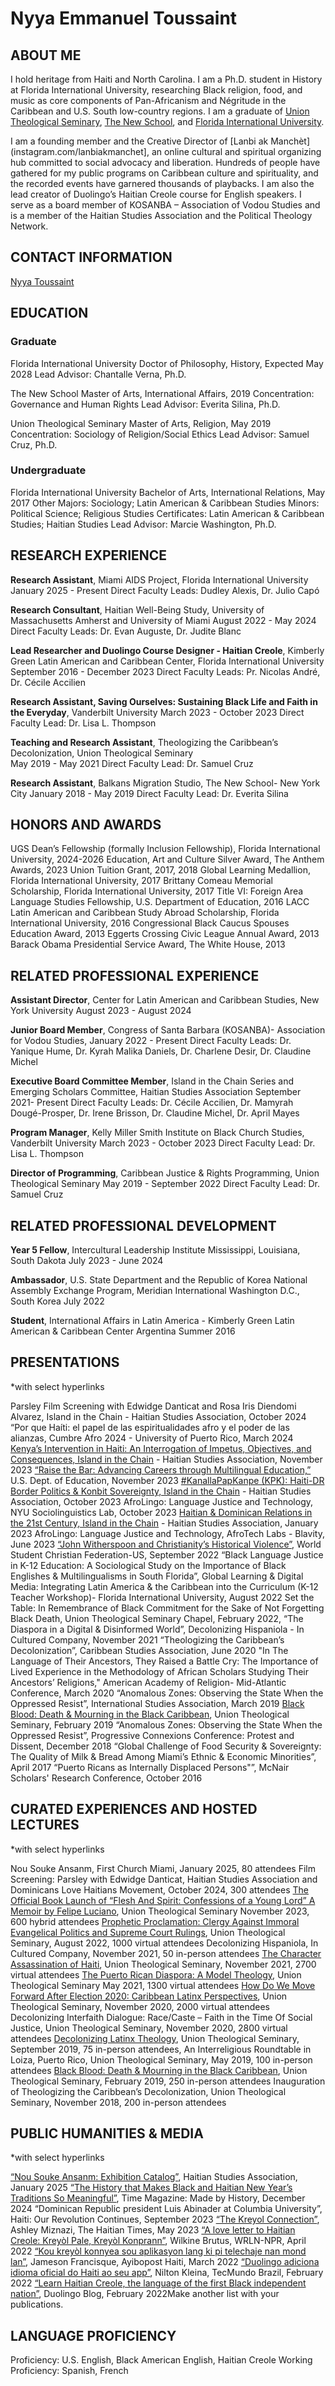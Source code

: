 # Nyya Emmanuel Toussaint

## ABOUT ME
I hold heritage from Haiti and North Carolina. I am a Ph.D. student in History at Florida International University, researching Black religion, food, and music as core components of Pan-Africanism and Négritude in the Caribbean and U.S. South low-country regions. I am a graduate of [Union Theological Seminary](https://utsnyc.edu), [The New School](thenewschool.edu), and [Florida International University](fiu.edu). 

I am a founding member and the Creative Director of [Lanbi ak Manchèt](instagram.com/lanbiakmanchet], an online cultural and spiritual organizing hub committed to social advocacy and liberation. Hundreds of people have gathered for my public programs on Caribbean culture and spirituality, and the recorded events have garnered thousands of playbacks. I am also the lead creator of Duolingo’s Haitian Creole course for English speakers. I serve as a board member of KOSANBA – Association of Vodou Studies and is a member of the Haitian Studies Association and the Political Theology Network. 

## CONTACT INFORMATION
[Nyya Toussaint](mailto:ntous005@fiu.edu)


## EDUCATION

### Graduate
Florida International University
Doctor of Philosophy, History, Expected May 2028
Lead Advisor: Chantalle Verna, Ph.D.

The New School 
Master of Arts, International Affairs, 2019
Concentration: Governance and Human Rights
Lead Advisor: Everita Silina, Ph.D.

Union Theological Seminary 
Master of Arts, Religion, May 2019
Concentration: Sociology of Religion/Social Ethics
Lead Advisor: Samuel Cruz, Ph.D.

### Undergraduate
Florida International University 
Bachelor of Arts, International Relations, May 2017
Other Majors: Sociology; Latin American & Caribbean Studies
Minors: Political Science; Religious Studies
Certificates: Latin American & Caribbean Studies; Haitian Studies
Lead Advisor: Marcie Washington, Ph.D.


## RESEARCH EXPERIENCE

**Research Assistant**, Miami AIDS Project, Florida International University
January 2025 - Present
Direct Faculty Leads: Dudley Alexis, Dr. Julio Capó

**Research Consultant**, Haitian Well-Being Study, University of Massachusetts Amherst and University of Miami
August 2022 - May 2024
Direct Faculty Leads: Dr. Evan Auguste, Dr. Judite Blanc

**Lead Researcher and Duolingo Course Designer - Haitian Creole**, Kimberly Green Latin American and Caribbean Center, Florida International University
September 2016 - December 2023
Direct Faculty Leads: Pr. Nicolas André, Dr. Cécile Accilien

**Research Assistant, Saving Ourselves: Sustaining Black Life and Faith in the Everyday**, Vanderbilt University
March 2023 - October 2023
Direct Faculty Lead: Dr. Lisa L. Thompson

**Teaching and Research Assistant**, Theologizing the Caribbean’s Decolonization, Union Theological Seminary 	
May 2019 - May 2021
Direct Faculty Lead: Dr. Samuel Cruz

**Research Assistant**, Balkans Migration Studio, The New School- New York City
January 2018 - May 2019
Direct Faculty Lead: Dr. Everita Silina


## HONORS AND AWARDS
UGS Dean’s Fellowship (formally Inclusion Fellowship), Florida International University, 2024-2026 
Education, Art and Culture Silver Award, The Anthem Awards, 2023
Union Tuition Grant, 2017, 2018
Global Learning Medallion, Florida International University, 2017
Brittany Comeau Memorial Scholarship, Florida International University, 2017
Title VI: Foreign Area Language Studies Fellowship, U.S. Department of Education, 2016
LACC Latin American and Caribbean Study Abroad Scholarship, Florida International University, 2016
Congressional Black Caucus Spouses Education Award, 2013
Eggerts Crossing Civic League Annual Award, 2013
Barack Obama Presidential Service Award, The White House, 2013


## RELATED PROFESSIONAL EXPERIENCE 
**Assistant Director**, Center for Latin American and Caribbean Studies, New York University
August 2023 - August 2024

**Junior Board Member**, Congress of Santa Barbara (KOSANBA)- Association for Vodou Studies, 
January 2022 - Present
Direct Faculty Leads: Dr. Yanique Hume, Dr. Kyrah Malika Daniels, Dr. Charlene Desir, Dr. Claudine Michel

**Executive Board Committee Member**,  Island in the Chain Series and Emerging Scholars Committee, Haitian Studies Association
September 2021- Present
Direct Faculty Leads: Dr. Cécile Accilien, Dr. Mamyrah Dougé-Prosper, Dr. Irene Brisson, Dr. Claudine Michel, Dr. April Mayes

**Program Manager**, Kelly Miller Smith Institute on Black Church Studies, Vanderbilt University
March 2023 - October 2023
Direct Faculty Lead: Dr. Lisa L. Thompson

**Director of Programming**, Caribbean Justice & Rights Programming, Union Theological Seminary
May 2019 - September 2022
Direct Faculty Lead: Dr. Samuel Cruz


## RELATED PROFESSIONAL DEVELOPMENT 
**Year 5 Fellow**, Intercultural Leadership Institute 
Mississippi, Louisiana, South Dakota
July 2023 - June 2024

**Ambassador**, U.S. State Department and the Republic of Korea National Assembly Exchange Program, Meridian International
Washington D.C., South Korea
July 2022

**Student**, International Affairs in Latin America - Kimberly Green  Latin American & Caribbean Center
Argentina
Summer 2016


## PRESENTATIONS 
*with select hyperlinks

Parsley Film Screening with Edwidge Danticat and Rosa Iris Diendomi Alvarez, Island in the Chain - Haitian Studies Association, October 2024
“Por que Haíti: el papel de las espiritualidades afro y el poder de las alianzas, Cumbre Afro 2024 - University of Puerto Rico, March 2024
[Kenya’s Intervention in Haiti: An Interrogation of Impetus, Objectives, and Consequences, Island in the Chain](https://www.youtube.com/watch?v=F6x-hBvst70&t=662s) - Haitian Studies Association, November 2023
[“Raise the Bar: Advancing Careers through Multilingual Education,”](https://youtu.be/QK46xy07beE?si=dmU8R9IPhZCCzhB5&t=2130) U.S. Dept. of Education, November 2023
[#KanallaPapKanpe (KPK): Haiti-DR Border Politics & Konbit Sovereignty, Island in the Chain](https://www.youtube.com/watch?v=F4Y8C2bt2TA) - Haitian Studies Association, October 2023
AfroLingo: Language Justice and Technology, NYU Sociolinguistics Lab, October 2023
[Haitian & Dominican Relations in the 21st Century, Island in the Chain](https://www.youtube.com/watch?v=pqlSYc07ovo) - Haitian Studies Association, January 2023
AfroLingo: Language Justice and Technology, AfroTech Labs - Blavity, June 2023
[“John Witherspoon and Christianity’s Historical Violence”](https://youtu.be/tL90sQMiimc?si=Ai6XYlZD0yT1VGrr&t=665), World Student Christian Federation-US, September 2022
“Black Language Justice in K-12 Education: A Sociological Study on the Importance of Black Englishes & Multilingualisms in South Florida”, Global Learning & Digital Media: Integrating Latin America & the Caribbean into the Curriculum (K-12 Teacher Workshop)- Florida International University, August 2022
Set the Table: In Remembrance of Black Commitment for the Sake of Not Forgetting Black Death, Union Theological Seminary Chapel, February 2022, 
“The Diaspora in a Digital & Disinformed World”, Decolonizing Hispaniola - In Cultured Company, November 2021
“Theologizing the Caribbean’s Decolonization”, Caribbean Studies Association, June 2020 
"In The Language of Their Ancestors, They Raised a Battle Cry: The Importance of Lived Experience in the Methodology of African Scholars Studying Their Ancestors’ Religions," American Academy of Religion- Mid-Atlantic Conference, March 2020 
“Anomalous Zones: Observing the State When the Oppressed Resist”, International Studies Association, March 2019
[Black Blood: Death & Mourning in the Black Caribbean](https://www.youtube.com/watch?v=vPcyRNQD9CE&t=2s), Union Theological Seminary, February 2019
“Anomalous Zones: Observing the State When the Oppressed Resist”, Progressive Connexions Conference: Protest and Dissent, December 2018
“Global Challenge of Food Security & Sovereignty: The Quality of Milk & Bread Among Miami’s Ethnic & Economic Minorities”, April 2017
“Puerto Ricans as Internally Displaced Persons"”, McNair Scholars' Research Conference, October 2016


## CURATED EXPERIENCES AND HOSTED LECTURES
*with select hyperlinks

Nou Souke Ansanm, First Church Miami, January 2025, 80 attendees 
Film Screening: Parsley with Edwidge Danticat, Haitian Studies Association and Dominicans Love Haitians Movement, October 2024, 300 attendees
[The Official Book Launch of “Flesh And Spirit: Confessions of a Young Lord” A Memoir by Felipe Luciano](https://www.youtube.com/watch?v=bdUFT7ltKbc), Union Theological Seminary November 2023, 600 hybrid attendees
[Prophetic Proclamation: Clergy Against Immoral Evangelical Politics and Supreme Court Rulings](https://www.youtube.com/watch?v=V3rMvrBRa1c), Union Theological Seminary, August 2022, 1000 virtual attendees
Decolonizing Hispaniola, In Cultured Company, November 2021, 50 in-person attendees
[The Character Assassination of Haiti](https://www.youtube.com/watch?v=LZ4gM36M_QM), Union Theological Seminary, November 2021, 2700 virtual attendees
[The Puerto Rican Diaspora: A Model Theology](https://www.youtube.com/watch?v=UsVIRrnmxHk&t=1s), Union Theological Seminary May 2021, 1300 virtual attendees
[How Do We Move Forward After Election 2020: Caribbean Latinx Perspectives](https://www.youtube.com/watch?v=yc2taH9Jzz8&t=1s), Union Theological Seminary, November 2020, 2000 virtual attendees
Decolonizing Interfaith Dialogue: Race/Caste – Faith in the Time Of Social Justice, Union Theological Seminary, November 2020, 2800 virtual attendees
[Decolonizing Latinx Theology](https://www.youtube.com/watch?v=4kDHnXFnvlw&t=428s), Union Theological Seminary, September 2019, 75 in-person attendees, 
An Interreligious Roundtable in Loiza, Puerto Rico, Union Theological Seminary, May 2019, 100 in-person attendees
[Black Blood: Death & Mourning in the Black Caribbean](https://www.youtube.com/watch?v=vPcyRNQD9CE&t=2s), Union Theological Seminary, February 2019, 250 in-person attendees
Inauguration of Theologizing the Caribbean’s Decolonization, Union Theological Seminary, November 2018, 200 in-person attendees


## PUBLIC HUMANITIES & MEDIA
*with select hyperlinks

[“Nou Souke Ansanm: Exhibition Catalog”](https://online.fliphtml5.com/gglpo/pbkw/), Haitian Studies Association, January 2025
[“The History that Makes Black and Haitian New Year’s Traditions So Meaningful”](https://time.com/7203575/new-years-eve-haiti-traditions/), Time Magazine: Made by History, December 2024
“Dominican Republic president Luis Abinader at Columbia University”, Haiti: Our Revolution Continues, September 2023
[“The Kreyol Connection”](https://haitiantimes.com/2023/05/10/the-kreyol-connection/), Ashley Miznazi, The Haitian Times, May 2023
[“A love letter to Haitian Creole: Kreyòl Pale, Kreyòl Konprann”](https://www.wlrn.org/news/2022-04-12/a-love-letter-to-haitian-creole-kreyol-pale-kreyol-konprann), Wilkine Brutus, WRLN-NPR, April 2022
[“Kou kreyòl konnyea sou aplikasyon lang ki pi telechaje nan mond lan”](https://ayibopost.com/kou-kreyol-konnyea-sou-aplikasyon-lang-ki-pi-telechaje-nan-mond-lan/), Jameson Francisque, Ayibopost Haiti, March 2022
[“Duolingo adiciona idioma oficial do Haiti ao seu app”](https://www.tecmundo.com.br/software/234294-duolingo-adiciona-idioma-oficial-haiti-app.htm), Nilton Kleina, TecMundo Brazil, February 2022
[“Learn Haitian Creole, the language of the first Black independent nation”](https://blog.duolingo.com/haitian-creole-duolingo/), Duolingo Blog, February 2022Make another list with your publications.


## LANGUAGE PROFICIENCY 

Proficiency: U.S. English, Black American English, Haitian Creole
Working Proficiency: Spanish, French

